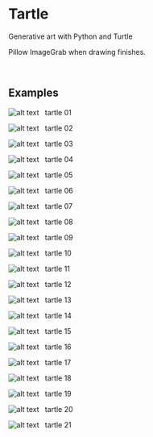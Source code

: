# Tartle
Generative art with Python and Turtle

Pillow ImageGrab when drawing finishes.

&nbsp;
## Examples

![alt text](./tartle01/tart.png)
&nbsp;
tartle 01
&nbsp;

![alt text](./tartle02/tart.png)
&nbsp;
tartle 02
&nbsp;

![alt text](./tartle03/tart.png)
&nbsp;
tartle 03
&nbsp;

![alt text](./tartle04/tart.png)
&nbsp;
tartle 04
&nbsp;

![alt text](./tartle05/tart.png)
&nbsp;
tartle 05
&nbsp;

![alt text](./tartle06/tart.png)
&nbsp;
tartle 06
&nbsp;

![alt text](./tartle07/tart.png)
&nbsp;
tartle 07
&nbsp;

![alt text](./tartle08/tart.png)
&nbsp;
tartle 08
&nbsp;

![alt text](./tartle09/tart.png)
&nbsp;
tartle 09
&nbsp;

![alt text](./tartle10/tart.png)
&nbsp;
tartle 10
&nbsp;

![alt text](./tartle11/tart.png)
&nbsp;
tartle 11
&nbsp;

![alt text](./tartle12/tart.png)
&nbsp;
tartle 12
&nbsp;

![alt text](./tartle13/tart.png)
&nbsp;
tartle 13
&nbsp;

![alt text](./tartle14/tart.png)
&nbsp;
tartle 14
&nbsp;

![alt text](./tartle15/tart.png)
&nbsp;
tartle 15
&nbsp;

![alt text](./tartle16/tart.png)
&nbsp;
tartle 16
&nbsp;

![alt text](./tartle17/tart.png)
&nbsp;
tartle 17
&nbsp;

![alt text](./tartle18/tart.png)
&nbsp;
tartle 18
&nbsp;

![alt text](./tartle19/tart.png)
&nbsp;
tartle 19
&nbsp;

![alt text](./tartle20/tart.png)
&nbsp;
tartle 20
&nbsp;

![alt text](./tartle21/tart.png)
&nbsp;
tartle 21
&nbsp;
